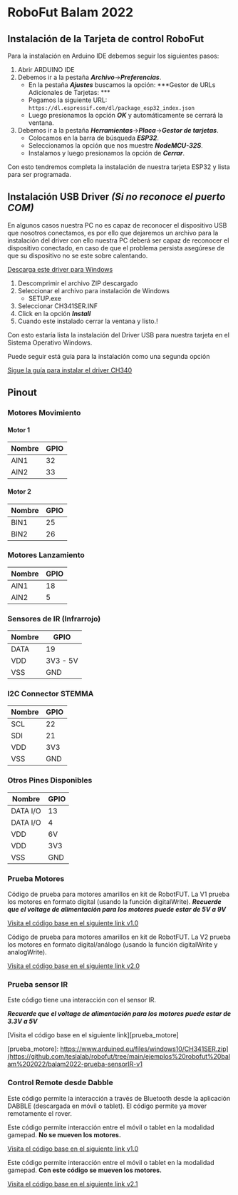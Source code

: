 # RoboFut Balam 2022

## Instalación de la Tarjeta de control RoboFut

Para la instalación en Arduino IDE debemos seguir los siguientes pasos:

1. Abrir ARDUINO IDE
2. Debemos ir a la pestaña ***Archivo***->***Preferencias***.
	- En la pestaña ***Ajustes*** buscamos la opción: ***Gestor de URLs Adicionales de Tarjetas: ***
	- Pegamos la siguiente URL: `https://dl.espressif.com/dl/package_esp32_index.json`
	- Luego presionamos la opción ***OK*** y automáticamente se cerrará la ventana.
3. Debemos ir a la pestaña ***Herramientas***->***Placa***->***Gestor de tarjetas***.
	- Colocamos en la barra de búsqueda ***ESP32***.
	- Seleccionamos la opción que nos muestre ***NodeMCU-32S***.
	- Instalamos y luego presionamos la opción de ***Cerrar***.

Con esto tendremos completa la instalación de nuestra tarjeta ESP32 y lista para ser programada.	 

## Instalación USB Driver ***(Si no reconoce el puerto COM)***

En algunos casos nuestra PC no es capaz de reconocer el dispositivo USB que nosotros conectamos, es por ello que dejaremos un archivo para la instalación del driver con ello nuestra PC deberá ser capaz de reconocer el dispositivo conectado, en caso de que el problema persista asegúrese de que su dispositivo no se este sobre calentando.

[Descarga este driver para Windows][DRIVER_USB]

[DRIVER_USB]: https://www.arduined.eu/files/windows10/CH341SER.zip

1. Descomprimir el archivo ZIP descargado 
2. Seleccionar el archivo para instalación de Windows
	- SETUP.exe
3. Seleccionar CH341SER.INF
4. Click en la opción ***Install***
5. Cuando este instalado cerrar la ventana y listo.!

Con esto estaría lista la instalación del Driver USB para nuestra tarjeta en el Sistema Operativo Windows.

Puede seguir está guía para la instalación como una segunda opción 

[Sigue la guía para instalar el driver CH340][DRIVER_CH340]

[DRIVER_CH340]: https://www.arduined.eu/ch340-windows-10-driver-download/

## Pinout

### Motores Movimiento

#### Motor 1 
Nombre | GPIO 
--- | --- 
AIN1 | 32
AIN2 | 33

#### Motor 2 
Nombre | GPIO 
--- | --- 
BIN1 | 25
BIN2 | 26

### Motores Lanzamiento
Nombre | GPIO 
--- | --- 
AIN1 | 18
AIN2 | 5

### Sensores de IR (Infrarrojo)
Nombre | GPIO 
--- | --- 
DATA | 19
VDD | 3V3 - 5V
VSS | GND

### I2C Connector STEMMA

Nombre | GPIO 
--- | --- 
SCL | 22
SDI | 21
VDD | 3V3
VSS | GND

### Otros Pines Disponibles
Nombre | GPIO 
--- | --- 
DATA I/O| 13
DATA I/O | 4
VDD | 6V
VDD | 3V3
VSS | GND

### Prueba Motores

Código de prueba para motores amarillos en kit de RobotFUT. La V1 prueba los motores en formato digital (usando la función digitalWrite).
***Recuerde que el voltage de alimentación para los motores puede estar de 5V a 9V***

[Visita el código base en el siguiente link v1.0][prueba_motore1]

[prueba_motore1]: https://github.com/teslalab/robofut/tree/main/ejemplos%20robofut%20balam%202022/balam2022-prueba-motores-v1

Código de prueba para motores amarillos en kit de RobotFUT. La V2 prueba los motores en formato digital/análogo (usando la función digitalWrite y analogWrite).

[Visita el código base en el siguiente link v2.0][prueba_motore2]

[prueba_motore2]: https://github.com/teslalab/robofut/tree/main/ejemplos%20robofut%20balam%202022/balam2022-prueba-motores-v2

### Prueba sensor IR

Este código tiene una interacción con el sensor IR.

***Recuerde que el voltage de alimentación para los motores puede estar de 3.3V a 5V***

[Visita el código base en el siguiente link][prueba_motore]

[prueba_motore]: https://www.arduined.eu/files/windows10/CH341SER.zip](https://github.com/teslalab/robofut/tree/main/ejemplos%20robofut%20balam%202022/balam2022-prueba-sensorIR-v1

### Control Remote desde Dabble

Este código permite la interacción a través de Bluetooth desde la aplicación DABBLE (descargada en móvil o tablet). El código permite ya mover remotamente el rover.

Este código permite interacción entre el móvil o tablet en la modalidad gamepad. **No se mueven los motores.**

[Visita el código base en el siguiente link v1.0][prueba_motore1]

[prueba_motore1]: https://github.com/teslalab/robofut/tree/main/ejemplos%20robofut%20balam%202022/balam2022-gamepad-dabble-test-v1

Este código permite interacción entre el móvil o tablet en la modalidad gamepad. **Con este código se mueven los motores.**

[Visita el código base en el siguiente link v2.1][prueba_motore2]

[prueba_motore2]: https://github.com/teslalab/robofut/tree/main/ejemplos%20robofut%20balam%202022/balam2022-gamepad-dabble-test-v2_1

